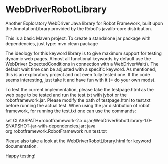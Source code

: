 WebDriverRobotLibrary
=====================

Another Exploratory WebDriver Java library for Robot Framework, built upon the AnnotationLibrary provided by the Robot's javalib-core distribution.

This is a basic Maven project. To create a standalone jar package with dependencies, just type: mvn clean package

The ideology for this keyword library is to give maximum support for testing dynamic web pages. Almost all functional keywords by default use the WebDriver ExpectedConditions in connection with a WebDriverWait(). The default wait time can be adjusted with a specific keyword. As mentioned, this is an exploratory project and not even fully tested one. If the code seems interesting, just take it and have fun with it (= do your own mods).

To test the current implementation, please take the testpage.html as the web page to be tested and run the test.txt with jybot or the robotframework.jar. Please modify the path of testpage.html to test.txt before running the actual test. When using the jar distribution of robot framework, for running the test.txt one can use the commands:

set CLASSPATH=robotframework-2.x.x.jar;WebDriverRobotLibrary-1.0-SNAPSHOT-jar-with-dependencies.jar;
java org.robotframework.RobotFramework run test.txt

Please also take a look at the WebDriverRobotLibrary.html for keyword documentation.

Happy testing!
